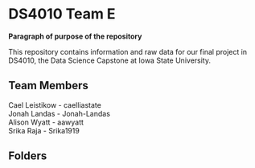 # DS4010 Team E

**Paragraph of purpose of the repository**

This repository contains information and raw data for our final project in DS4010, the Data Science Capstone at Iowa State University. 


## Team Members

Cael Leistikow - caelliastate  
Jonah Landas - Jonah-Landas  
Alison Wyatt - aawyatt  
Srika Raja - Srika1919  

## Folders
